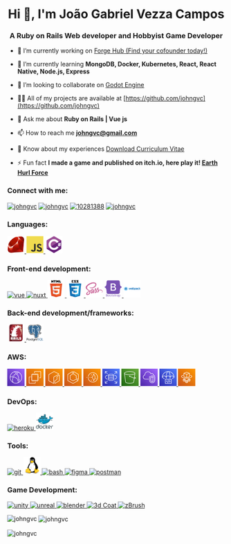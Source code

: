 <h1 align="center">Hi 👋, I'm João Gabriel Vezza Campos</h1>
<h3 align="center">A Ruby on Rails Web developer and Hobbyist Game Developer</h3>

- 🔭 I’m currently working on [Forge Hub (Find your cofounder today!)](https://github.com/johngvc/forge_hub)

- 🌱 I’m currently learning **MongoDB, Docker, Kubernetes, React, React Native, Node.js, Express**

- 👯 I’m looking to collaborate on [Godot Engine](https://github.com/godotengine/godot)

- 👨‍💻 All of my projects are available at [https://github.com/johngvc](https://github.com/johngvc)

- 💬 Ask me about **Ruby on Rails | Vue js**

- 📫 How to reach me **johngvc@gmail.com**

- 📄 Know about my experiences [Download Curriculum Vitae](https://1drv.ms/b/s!ApeTzZsfM1rOoXzFzk1pO_Hn-scg?e=rxkbHH)

- ⚡ Fun fact **I made a game and published on itch.io, here play it! [Earth Hurl Force](https://johngvc.itch.io/earth-hurl-force)**

<h3 align="left">Connect with me:</h3>
<p align="left">
<a href="https://codepen.io/johngvc" target="blank"><img align="center" src="https://cdn.jsdelivr.net/npm/simple-icons@3.0.1/icons/codepen.svg" alt="johngvc" height="30" width="40" /></a>
<a href="https://linkedin.com/in/johngvc" target="blank"><img align="center" src="https://cdn.jsdelivr.net/npm/simple-icons@3.0.1/icons/linkedin.svg" alt="johngvc" height="30" width="40" /></a>
<a href="https://stackoverflow.com/users/10281388" target="blank"><img align="center" src="https://cdn.jsdelivr.net/npm/simple-icons@3.0.1/icons/stackoverflow.svg" alt="10281388" height="30" width="40" /></a>
<a href="https://www.leetcode.com/johngvc" target="blank"><img align="center" src="https://cdn.jsdelivr.net/npm/simple-icons@3.0.1/icons/leetcode.svg" alt="johngvc" height="30" width="40" /></a>
</p>

<h3 align="left">Languages:</h3>
<p align="center"> 

<a href="https://www.ruby-lang.org/en/" target="_blank"> <img src="https://raw.githubusercontent.com/devicons/devicon/master/icons/ruby/ruby-original.svg" alt="ruby" width="40" height="40"/> </a><a href="https://developer.mozilla.org/en-US/docs/Web/JavaScript" target="_blank"> <img src="https://raw.githubusercontent.com/devicons/devicon/master/icons/javascript/javascript-original.svg" alt="javascript" width="40" height="40"/> </a><a href="https://www.w3schools.com/cs/" target="_blank"> <img src="https://raw.githubusercontent.com/devicons/devicon/master/icons/csharp/csharp-original.svg" alt="csharp" width="40" height="40"/> </a>

</p>

<h3 align="left">Front-end development:</h3>
<p align="center"> 

<a href="https://vuejs.org/" target="_blank"> <img src="https://upload.wikimedia.org/wikipedia/commons/thumb/9/95/Vue.js_Logo_2.svg/1024px-Vue.js_Logo_2.svg.png?20170919082558" alt="vue" width="40" height="40"/> </a><a href="https://nuxtjs.org/" target="_blank"> <img src="https://camo.githubusercontent.com/bc0d91cd37db52b30c74bc35bc786aab6c4a5e34ac42999bacca995907f39e46/68747470733a2f2f6e7578746a732e6f72672f64657369676e2d6b69742f636f6c6f7265642d6c6f676f2e737667" alt="nuxt" width="40" height="40"/> </a><a href="https://www.w3.org/html/" target="_blank"> <img src="https://raw.githubusercontent.com/devicons/devicon/master/icons/html5/html5-original-wordmark.svg" alt="html5" width="40" height="40"/> </a><a href="https://www.w3schools.com/css/" target="_blank"> <img src="https://raw.githubusercontent.com/devicons/devicon/master/icons/css3/css3-original-wordmark.svg" alt="css3" width="40" height="40"/> </a><a href="https://sass-lang.com" target="_blank"> <img src="https://raw.githubusercontent.com/devicons/devicon/master/icons/sass/sass-original.svg" alt="sass" width="40" height="40"/> </a><a href="https://getbootstrap.com" target="_blank"> <img src="https://raw.githubusercontent.com/devicons/devicon/master/icons/bootstrap/bootstrap-plain-wordmark.svg" alt="bootstrap" width="40" height="40"/> </a><a href="https://webpack.js.org" target="_blank"> <img src="https://raw.githubusercontent.com/devicons/devicon/d00d0969292a6569d45b06d3f350f463a0107b0d/icons/webpack/webpack-original-wordmark.svg" alt="webpack" width="40" height="40"/> </a>

</p>

<h3 align="left">Back-end development/frameworks:</h3>
<p align="center"> 

<a href="https://rubyonrails.org" target="_blank"> <img src="https://raw.githubusercontent.com/devicons/devicon/master/icons/rails/rails-original-wordmark.svg" alt="rails" width="40" height="40"/> </a><a href="https://www.postgresql.org" target="_blank"> <img src="https://raw.githubusercontent.com/devicons/devicon/master/icons/postgresql/postgresql-original-wordmark.svg" alt="postgresql" width="40" height="40"/> </a>

</p>

<h3 align="left">AWS:</h3>
<p align="center"> 

<a href="https://aws.amazon.com/cloudfront/" target="_blank"> <img src="aws_imgs/Arch_Amazon-CloudFront_64.png" alt="heroku" width="40" height="40"/> </a><a href="https://aws.amazon.com/ec2/" target="_blank"> <img src="aws_imgs/Arch_Amazon-EC2_64.png" alt="heroku" width="40" height="40"/> </a><a href="https://aws.amazon.com/ecr/" target="_blank"> <img src="aws_imgs/Arch_Amazon-Elastic-Container-Registry_64.png" alt="heroku" width="40" height="40"/> </a><a href="https://aws.amazon.com/ecs/" target="_blank"> <img src="aws_imgs/Arch_Amazon-Elastic-Container-Service_64.png" alt="heroku" width="40" height="40"/> </a><a href="https://aws.amazon.com/lightsail/" target="_blank"> <img src="aws_imgs/Arch_Amazon-Lightsail_64.png" alt="heroku" width="40" height="40"/> </a><a href="https://aws.amazon.com/rds/" target="_blank"> <img src="aws_imgs/Arch_Amazon-RDS_64.png" alt="heroku" width="40" height="40"/> </a><a href="https://aws.amazon.com/s3/" target="_blank"> <img src="aws_imgs/Arch_Amazon-Simple-Storage-Service_64.png" alt="heroku" width="40" height="40"/> </a><a href="https://aws.amazon.com/pt/vpc/" target="_blank"> <img src="aws_imgs/Arch_Amazon-Virtual-Private-Cloud_64.png" alt="heroku" width="40" height="40"/> </a><a href="https://aws.amazon.com/codedeploy/" target="_blank"> <img src="aws_imgs/Arch_AWS-CodeDeploy_64.png" alt="heroku" width="40" height="40"/> </a><a href="https://aws.amazon.com/fargate/" target="_blank"> <img src="aws_imgs/Arch_AWS-Fargate_64.png" alt="heroku" width="40" height="40"/> </a>


</p>

<h3 align="left">DevOps:</h3>
<p align="center"> 

<a href="https://heroku.com" target="_blank"> <img src="https://www.vectorlogo.zone/logos/heroku/heroku-icon.svg" alt="heroku" width="40" height="40"/> </a><a href="https://www.docker.com/" target="_blank"> <img src="https://raw.githubusercontent.com/devicons/devicon/master/icons/docker/docker-original-wordmark.svg" alt="docker" width="40" height="40"/> </a>

</p>

<h3 align="left">Tools:</h3>
<p align="center">

<a href="https://git-scm.com/" target="_blank"> <img src="https://www.vectorlogo.zone/logos/git-scm/git-scm-icon.svg" alt="git" width="40" height="40"/> </a><a href="https://www.linux.org/" target="_blank"> <img src="https://raw.githubusercontent.com/devicons/devicon/master/icons/linux/linux-original.svg" alt="linux" width="40" height="40"/> </a><a href="https://www.gnu.org/software/bash/" target="_blank"> <img src="https://www.vectorlogo.zone/logos/gnu_bash/gnu_bash-icon.svg" alt="bash" width="40" height="40"/> </a><a href="https://www.figma.com/" target="_blank"> <img src="https://www.vectorlogo.zone/logos/figma/figma-icon.svg" alt="figma" width="40" height="40"/> </a><a href="https://postman.com" target="_blank"> <img src="https://www.vectorlogo.zone/logos/getpostman/getpostman-icon.svg" alt="postman" width="40" height="40"/> </a> 

</p>

<h3 align="left">Game Development:</h3>
<p align="center">

<a href="https://unity.com/" target="_blank"> <img src="https://www.vectorlogo.zone/logos/unity3d/unity3d-icon.svg" alt="unity" width="40" height="40"/> </a><a href="https://unrealengine.com/" target="_blank"> <img src="https://raw.githubusercontent.com/kenangundogan/fontisto/036b7eca71aab1bef8e6a0518f7329f13ed62f6b/icons/svg/brand/unreal-engine.svg" alt="unreal" width="40" height="40"/> </a><a href="https://www.blender.org/" target="_blank"> <img src="https://download.blender.org/branding/community/blender_community_badge_white.svg" alt="blender" width="40" height="40"/> </a><a href="https://3dcoat.com/" target="_blank"> <img src="https://yt3.ggpht.com/ytc/AAUvwnhxLK8jEYUI5s04jtd9tlvRuImINHa9l4AAEfJ5PQ=s900-c-k-c0x00ffffff-no-rj" alt="3d Coat" width="40" height="40"/> </a><a href="http://pixologic.com/features/about-zbrush.php" target="_blank"> <img src="https://seeklogo.com/images/Z/ZBrush-logo-43D6324DC8-seeklogo.com.png" alt="zBrush" width="40" height="40"/> </a> 

</p>


<p><img align="left" src="https://github-readme-stats.vercel.app/api/top-langs?username=johngvc&show_icons=true&locale=en&layout=compact" alt="johngvc" /></p>

<p>&nbsp;<img align="center" src="https://github-readme-stats.vercel.app/api?username=johngvc&show_icons=true&locale=en" alt="johngvc" /></p>

<p><img align="center" src="https://github-readme-streak-stats.herokuapp.com/?user=johngvc&" alt="johngvc" /></p>
